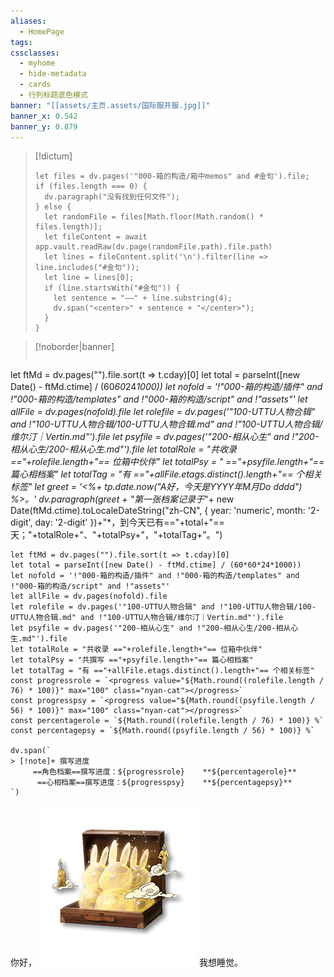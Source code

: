 ```yaml
---
aliases:
  - HomePage
tags: 
cssclasses:
  - myhome
  - hide-metadata
  - cards
  - 行列标题底色模式
banner: "[[assets/主页.assets/国际服开服.jpg]]"
banner_x: 0.542
banner_y: 0.879
---
```

> [!dictum] 
> ```dataviewjs
> let files = dv.pages('"000-箱的构造/箱中memos" and #金句').file;
> if (files.length === 0) {
>   dv.paragraph("没有找到任何文件");
> } else {
>   let randomFile = files[Math.floor(Math.random() * files.length)];
>   let fileContent = await app.vault.readRaw(dv.page(randomFile.path).file.path)
>   let lines = fileContent.split('\n').filter(line => line.includes("#金句"));
>   let line = lines[0];
>   if (line.startsWith("#金句")) {
>     let sentence = "——" + line.substring(4);
>     dv.span("<center>" + sentence + "</center>");
>   }
> }

>[!noborder|banner]  &nbsp;
> ```dataviewjs
let ftMd = dv.pages("").file.sort(t => t.cday)[0]
let total = parseInt([new Date() - ftMd.ctime] / (60*60*24*1000))
let nofold = '!"000-箱的构造/插件" and !"000-箱的构造/templates" and !"000-箱的构造/script" and !"assets"'
let allFile = dv.pages(nofold).file
let rolefile = dv.pages('"100-UTTU人物合辑" and !"100-UTTU人物合辑/100-UTTU人物合辑.md" and !"100-UTTU人物合辑/维尔汀｜Vertin.md"').file
let psyfile = dv.pages('"200-相从心生" and !"200-相从心生/200-相从心生.md"').file
let totalRole = "共收录 =="+rolefile.length+"== 位箱中伙伴"
let totalPsy = " =="+psyfile.length+"== 篇心相档案"
let totalTag = "有 =="+allFile.etags.distinct().length+"== 个相关标签"
let greet = '<%+ tp.date.now("A好，今天是YYYY年M月Do dddd") %>。'
dv.paragraph(greet + "第一张档案记录于*"+ new Date(ftMd.ctime).toLocaleDateString("zh-CN", { year: 'numeric', month: '2-digit', day: '2-digit' })+"*，到今天已有=="+total+"==天；"+totalRole+"、"+totalPsy+"，"+totalTag+"。")

```dataviewjs
let ftMd = dv.pages("").file.sort(t => t.cday)[0]
let total = parseInt([new Date() - ftMd.ctime] / (60*60*24*1000))
let nofold = '!"000-箱的构造/插件" and !"000-箱的构造/templates" and !"000-箱的构造/script" and !"assets"'
let allFile = dv.pages(nofold).file
let rolefile = dv.pages('"100-UTTU人物合辑" and !"100-UTTU人物合辑/100-UTTU人物合辑.md" and !"100-UTTU人物合辑/维尔汀｜Vertin.md"').file
let psyfile = dv.pages('"200-相从心生" and !"200-相从心生/200-相从心生.md"').file
let totalRole = "共收录 =="+rolefile.length+"== 位箱中伙伴"
let totalPsy = "共撰写 =="+psyfile.length+"== 篇心相档案"
let totalTag = "有 =="+allFile.etags.distinct().length+"== 个相关标签" 
const progressrole = `<progress value="${Math.round((rolefile.length / 76) * 100)}" max="100" class="nyan-cat"></progress>`
const progresspsy = `<progress value="${Math.round((psyfile.length / 56) * 100)}" max="100" class="nyan-cat"></progress>`
const percentagerole = `${Math.round((rolefile.length / 76) * 100)} %`
const percentagepsy = `${Math.round((psyfile.length / 56) * 100)} %`

dv.span(`
> [!note]+ 撰写进度
     ==角色档案==撰写进度：${progressrole}    **${percentagerole}**
      ==心相档案==撰写进度：${progresspsy}    **${percentagepsy}**
`)

```

你好，![十全调|I](assets/主页.assets/十全调【尽杯酌】.png) 我想睡觉。